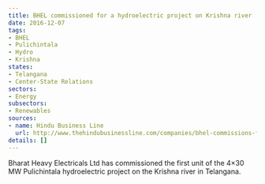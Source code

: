 ```yaml
---
title: BHEL commissioned for a hydroelectric project on Krishna river
date: 2016-12-07
tags:
- BHEL
- Pulichintala
- Hydro
- Krishna
states:
- Telangana
- Center-State Relations
sectors:
- Energy
subsectors:
- Renewables
sources:
- name: Hindu Business Line
  url: http://www.thehindubusinessline.com/companies/bhel-commissions-first-unit-of-pulichintala-hydel-project/article9404231.ece
details: []
---
```


Bharat Heavy Electricals Ltd has commissioned the first unit of the 4×30 MW Pulichintala hydroelectric project on the Krishna river in Telangana.
